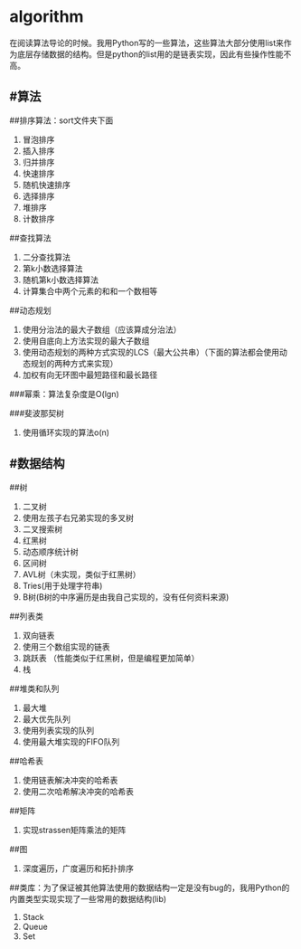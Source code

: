 algorithm
=========

在阅读算法导论的时候。我用Python写的一些算法，这些算法大部分使用list来作为底层存储数据的结构。但是python的list用的是链表实现，因此有些操作性能不高。

#算法
-------------
##排序算法：sort文件夹下面
1.  冒泡排序
2.  插入排序
3.  归并排序
4.  快速排序
5.  随机快速排序
6.  选择排序
7.  堆排序
8.  计数排序


##查找算法
1.  二分查找算法
2.  第k小数选择算法
3.  随机第k小数选择算法
4.  计算集合中两个元素的和和一个数相等

##动态规划
1.  使用分治法的最大子数组（应该算成分治法）
2.  使用自底向上方法实现的最大子数组
3.  使用动态规划的两种方式实现的LCS（最大公共串）（下面的算法都会使用动态规划的两种方式来实现）
4.  加权有向无环图中最短路径和最长路径

###幂乘：算法复杂度是O(lgn)

###斐波那契树
1.  使用循环实现的算法o(n)


#数据结构
------------
##树
1.  二叉树
2.  使用左孩子右兄弟实现的多叉树
3.  二叉搜索树
4.  红黑树
5.  动态顺序统计树
6.  区间树
7.  AVL树（未实现，类似于红黑树）
8.  Tries(用于处理字符串)
9.  B树(B树的中序遍历是由我自己实现的，没有任何资料来源)

##列表类
1.  双向链表
2.  使用三个数组实现的链表
3.  跳跃表 （性能类似于红黑树，但是编程更加简单）
4.  栈

##堆类和队列
1.  最大堆
2.  最大优先队列
3.  使用列表实现的队列
4.  使用最大堆实现的FIFO队列

##哈希表
1.  使用链表解决冲突的哈希表
2.  使用二次哈希解决冲突的哈希表

##矩阵
1.  实现strassen矩阵乘法的矩阵

##图
1.  深度遍历，广度遍历和拓扑排序


##类库：为了保证被其他算法使用的数据结构一定是没有bug的，我用Python的内置类型实现实现了一些常用的数据结构(lib)
1.  Stack
2.  Queue
3.  Set




